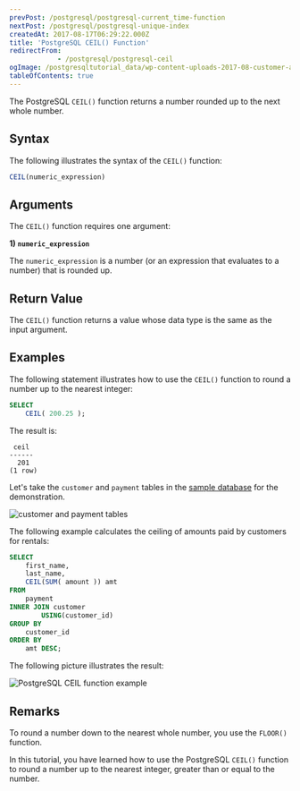 ```yaml
---
prevPost: /postgresql/postgresql-current_time-function
nextPost: /postgresql/postgresql-unique-index
createdAt: 2017-08-17T06:29:22.000Z
title: 'PostgreSQL CEIL() Function'
redirectFrom: 
            - /postgresql/postgresql-ceil
ogImage: /postgresqltutorial_data/wp-content-uploads-2017-08-customer-and-payment-tables.png
tableOfContents: true
---
```


The PostgreSQL `CEIL()` function returns a number rounded up to the next whole number.

## Syntax

The following illustrates the syntax of the `CEIL()` function:

```sql
CEIL(numeric_expression)
```

## Arguments

The `CEIL()` function requires one argument:

**1) `numeric_expression`**

The `numeric_expression` is a number (or an expression that evaluates to a number) that is rounded up.

## Return Value

The `CEIL()` function returns a value whose data type is the same as the input argument.

## Examples

The following statement illustrates how to use the `CEIL()` function to round a number up to the nearest integer:

```sql
SELECT
    CEIL( 200.25 );
```

The result is:

```
 ceil
------
  201
(1 row)
```

Let's take the `customer` and `payment` tables in the [sample database](/postgresql/postgresql-getting-started/postgresql-sample-database) for the demonstration.

![customer and payment tables](/postgresqltutorial_data/wp-content-uploads-2017-08-customer-and-payment-tables.png)

The following example calculates the ceiling of amounts paid by customers for rentals:

```sql
SELECT
    first_name,
    last_name,
    CEIL(SUM( amount )) amt
FROM
    payment
INNER JOIN customer
        USING(customer_id)
GROUP BY
    customer_id
ORDER BY
    amt DESC;
```

The following picture illustrates the result:

![PostgreSQL CEIL function example](/postgresqltutorial_data/wp-content-uploads-2017-08-PostgreSQL-CEIL-function-example.png)

## Remarks

To round a number down to the nearest whole number, you use the `FLOOR()` function.

In this tutorial, you have learned how to use the PostgreSQL `CEIL()` function to round a number up to the nearest integer, greater than or equal to the number.
